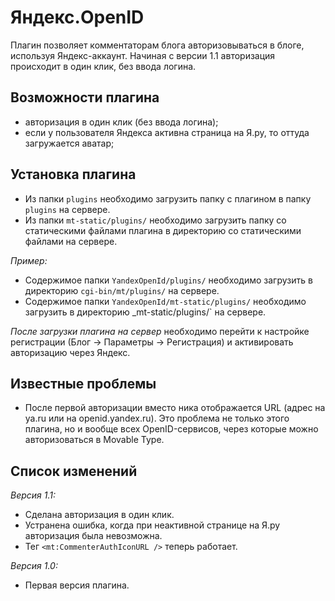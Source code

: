 # Яндекс.OpenID

Плагин позволяет комментаторам блога авторизовываться в блоге, используя Яндекс-аккаунт.
Начиная с версии 1.1 авторизация происходит в один клик, без ввода логина.

## Возможности плагина

 * авторизация в один клик (без ввода логина);
 * если у пользователя Яндекса активна страница на Я.ру, то оттуда загружается аватар;

## Установка плагина

 * Из папки `plugins` необходимо загрузить папку с плагином в папку `plugins` на сервере.
 * Из папки `mt-static/plugins/` необходимо загрузить папку со статическими файлами плагина в директорию со статическими файлами на сервере.

*Пример:*

 * Содержимое папки `YandexOpenId/plugins/` необходимо загрузить в директорию `cgi-bin/mt/plugins/` на сервере.
 * Содержимое папки `YandexOpenId/mt-static/plugins/` необходимо загрузить в директорию _mt-static/plugins/` на сервере.

_После загрузки плагина на сервер_ необходимо перейти к настройке регистрации (Блог -> Параметры -> Регистрация) и активировать авторизацию через Яндекс.

## Известные проблемы

 * После первой авторизации вместо ника отображается URL (адрес на ya.ru или на openid.yandex.ru). Это проблема не только этого плагина, но и вообще всех OpenID-сервисов, через которые можно авторизоваться в Movable Type.

## Список изменений

*Версия 1.1:*

 * Сделана авторизация в один клик.
 * Устранена ошибка, когда при неактивной странице на Я.ру авторизация была невозможна.
 * Тег `<mt:CommenterAuthIconURL />` теперь работает.

*Версия 1.0:*

 * Первая версия плагина.
